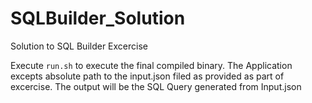 # SQLBuilder_Solution
Solution to SQL Builder Excercise

Execute ```run.sh``` to execute the final compiled binary.
The Application excepts absolute path to the input.json filed as provided as part of excercise.
The output will be the SQL Query generated from Input.json

